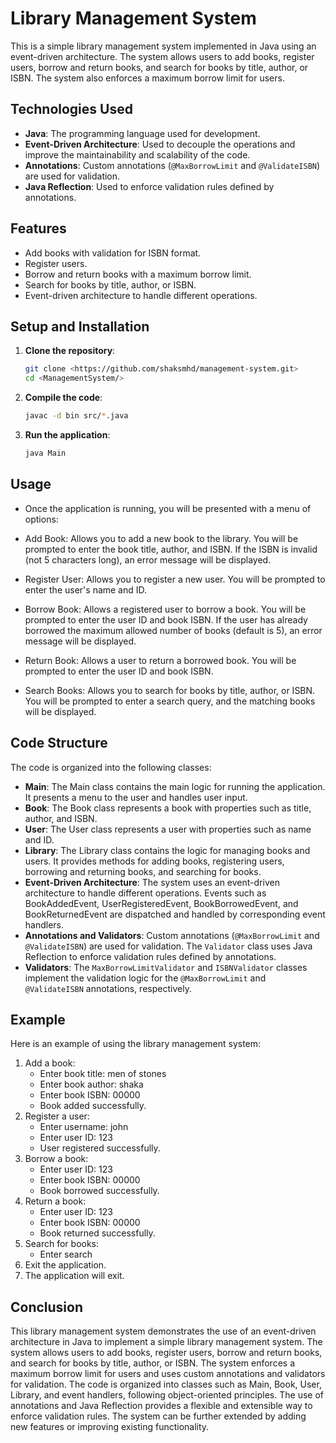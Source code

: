 # Library Management System

This is a simple library management system implemented in Java using an event-driven architecture. The system allows users to add books, register users, borrow and return books, and search for books by title, author, or ISBN. The system also enforces a maximum borrow limit for users.

## Technologies Used

- **Java**: The programming language used for development.
- **Event-Driven Architecture**: Used to decouple the operations and improve the maintainability and scalability of the code.
- **Annotations**: Custom annotations (`@MaxBorrowLimit` and `@ValidateISBN`) are used for validation.
- **Java Reflection**: Used to enforce validation rules defined by annotations.

## Features

- Add books with validation for ISBN format.
- Register users.
- Borrow and return books with a maximum borrow limit.
- Search for books by title, author, or ISBN.
- Event-driven architecture to handle different operations.

## Setup and Installation

1. **Clone the repository**:
   ```bash
   git clone <https://github.com/shaksmhd/management-system.git>
   cd <ManagementSystem/>
    ```
2. **Compile the code**:
    ```bash
   javac -d bin src/*.java
   ```
3. **Run the application**:
   ```bash
   java Main
   ```
   
## Usage

- Once the application is running, you will be presented with a menu of options:

- Add Book: Allows you to add a new book to the library. You will be prompted to enter the book title, author, and ISBN. If the ISBN is invalid (not 5 characters long), an error message will be displayed.

- Register User: Allows you to register a new user. You will be prompted to enter the user's name and ID.

- Borrow Book: Allows a registered user to borrow a book. You will be prompted to enter the user ID and book ISBN. If the user has already borrowed the maximum allowed number of books (default is 5), an error message will be displayed.

- Return Book: Allows a user to return a borrowed book. You will be prompted to enter the user ID and book ISBN.

- Search Books: Allows you to search for books by title, author, or ISBN. You will be prompted to enter a search query, and the matching books will be displayed.


## Code Structure

The code is organized into the following classes:

- **Main**: The Main class contains the main logic for running the application. It presents a menu to the user and handles user input.
- **Book**: The Book class represents a book with properties such as title, author, and ISBN.
- **User**: The User class represents a user with properties such as name and ID.
- **Library**: The Library class contains the logic for managing books and users. It provides methods for adding books, registering users, borrowing and returning books, and searching for books.
- **Event-Driven Architecture**: The system uses an event-driven architecture to handle different operations. Events such as BookAddedEvent, UserRegisteredEvent, BookBorrowedEvent, and BookReturnedEvent are dispatched and handled by corresponding event handlers.
- **Annotations and Validators**: Custom annotations (`@MaxBorrowLimit` and `@ValidateISBN`) are used for validation. The `Validator` class uses Java Reflection to enforce validation rules defined by annotations.
- **Validators**: The `MaxBorrowLimitValidator` and `ISBNValidator` classes implement the validation logic for the `@MaxBorrowLimit` and `@ValidateISBN` annotations, respectively.

## Example

Here is an example of using the library management system:

1. Add a book:
   - Enter book title: men of stones
   - Enter book author: shaka
   - Enter book ISBN: 00000
   - Book added successfully.
2. Register a user:
   - Enter username: john
   - Enter user ID: 123
   - User registered successfully.
3. Borrow a book:
    - Enter user ID: 123
    - Enter book ISBN: 00000
    - Book borrowed successfully.
4. Return a book:
    - Enter user ID: 123
    - Enter book ISBN: 00000
    - Book returned successfully.
5. Search for books:
    - Enter search
6. Exit the application.
7. The application will exit.

## Conclusion

This library management system demonstrates the use of an event-driven architecture in Java to implement a simple library management system. The system allows users to add books, register users, borrow and return books, and search for books by title, author, or ISBN. The system enforces a maximum borrow limit for users and uses custom annotations and validators for validation. The code is organized into classes such as Main, Book, User, Library, and event handlers, following object-oriented principles. The use of annotations and Java Reflection provides a flexible and extensible way to enforce validation rules. The system can be further extended by adding new features or improving existing functionality.
